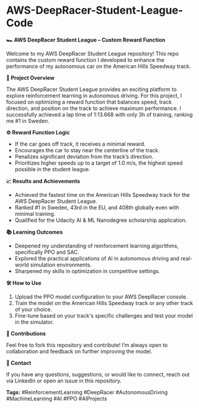 # AWS-DeepRacer-Student-League-Code


**🏎️ AWS DeepRacer Student League – Custom Reward Function**

Welcome to my AWS DeepRacer Student League repository! This repo contains the custom reward function I developed to enhance the performance of my autonomous car on the American Hills Speedway track.

**🚀 Project Overview**

The AWS DeepRacer Student League provides an exciting platform to explore reinforcement learning in autonomous driving. For this project, I focused on optimizing a reward function that balances speed, track direction, and position on the track to achieve maximum performance. I successfully achieved a lap time of 1:13.668 with only 3h of training, ranking me #1 in Sweden.


**⚙️ Reward Function Logic**

 - If the car goes off track, it receives a minimal reward.
 - Encourages the car to stay near the centerline of the track.
 - Penalizes significant deviation from the track’s direction.
 - Prioritizes higher speeds up to a target of 1.0 m/s, the highest speed possible in the student league. 

**📈 Results and Achievements**

 - Achieved the fastest time on the American Hills Speedway track for the AWS DeepRacer Student League.
 - Ranked #1 in Sweden, 43rd in the EU, and 408th globally even with minimal training.
 - Qualified for the Udacity AI & ML Nanodegree scholarship application.

**📚 Learning Outcomes**

 - Deepened my understanding of reinforcement learning algorithms, specifically PPO and SAC.
 - Explored the practical applications of AI in autonomous driving and real-world simulation environments.
 - Sharpened my skills in optimization in competitive settings.

**🛠️ How to Use**

  1. Upload the PPO model configuration to your AWS DeepRacer console.
  2. Train the model on the American Hills Speedway track or any other track of your choice.
  3. Fine-tune based on your track's specific challenges and test your model in the simulator.

**🤝 Contributions**

Feel free to fork this repository and contribute! I’m always open to collaboration and feedback on further improving the model.

**📧 Contact**

If you have any questions, suggestions, or would like to connect, reach out via LinkedIn or open an issue in this repository.

**Tags:**
#ReinforcementLearning #DeepRacer #AutonomousDriving #MachineLearning #AI #PPO #AIProjects
